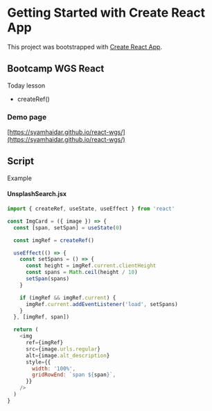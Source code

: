 # Getting Started with Create React App

This project was bootstrapped with [Create React App](https://github.com/facebook/create-react-app).

## Bootcamp WGS React

Today lesson

- createRef()

### Demo page

[https://syamhaidar.github.io/react-wgs/](https://syamhaidar.github.io/react-wgs/)

## Script

Example

#### UnsplashSearch.jsx

```js
import { createRef, useState, useEffect } from 'react'

const ImgCard = ({ image }) => {
  const [span, setSpan] = useState(0)

  const imgRef = createRef()

  useEffect(() => {
    const setSpans = () => {
      const height = imgRef.current.clientHeight
      const spans = Math.ceil(height / 10)
      setSpan(spans)
    }

    if (imgRef && imgRef.current) {
      imgRef.current.addEventListener('load', setSpans)
    }
  }, [imgRef, span])

  return (
    <img
      ref={imgRef}
      src={image.urls.regular}
      alt={image.alt_description}
      style={{
        width: '100%',
        gridRowEnd: `span ${span}`,
      }}
    />
  )
}
```
